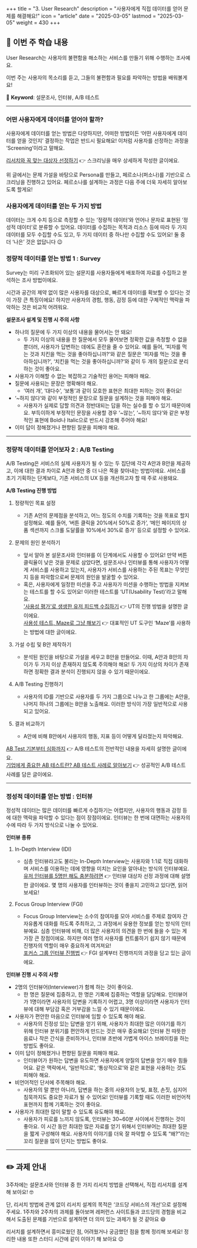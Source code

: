 +++
title = "3. User Research"
description = "사용자에게 직접 데이터를 얻어 문제를 해결해요!"
icon = "article"
date = "2025-03-05"
lastmod = "2025-03-05"
weight = 430 
+++

## **📑 이번 주 학습 내용**

User Research는 사용자의 불편함을 해소하는 서비스를 만들기 위해 수행하는 조사예요.   

이번 주는 사용자의 목소리를 듣고, 그들의 불편함과 필요를 파악하는 방법을 배워볼게요!   

💫 **Keyword**: 설문조사, 인터뷰, A/B 테스트

---

### 어떤 사용자에게 데이터를 얻어야 할까?

사용자에게 데이터를 얻는 방법은 다양하지만, 어떠한 방법이든 ‘어떤 사용자에게 데이터를 얻을 것인지’ 결정하는 작업은 반드시 필요해요! 이처럼 사용자를 선정하는 과정을 ‘Screening’이라고 말해요.   

[리서치와 꼭 맞는 대상자 선정하기](https://blog.naver.com/uiux_lab/222802018947) 👉 스크리닝을 매우 상세하게 작성한 글이에요.   

위 글에서는 문제 가설을 바탕으로 Persona를 만들고, 페르소나(퍼소나)를 기반으로 스크리닝을 진행하고 있어요. 페르소나를 설계하는 과정은 다음 주에 더욱 자세히 알아보도록 할게요!   

### 사용자에게 데이터를 얻는 두 가지 방법

데이터는 크게 수치 등으로 측정할 수 있는 ‘정량적 데이터’와 언어나 문자로 표현된 ‘정성적 데이터’로 분류할 수 있어요. 데이터를 수집하는 목적과 리소스 등에 따라 두 가지 데이터를 모두 수집할 수도 있고, 두 가지 데이터 중 하나만 수집할 수도 있어요! 둘 중 더 ‘나은’ 것은 없답니다 😉   

### 정량적 데이터를 얻는 방법 1 : Survey

Survey는 미리 구조화되어 있는 설문지를 사용자들에게 배포하여 자료를 수집하고 분석하는 조사 방법이에요.   

시간과 공간의 제약 없이 많은 사용자를 대상으로, 빠르게 데이터를 확보할 수 있다는 것이 가장 큰 특징이에요! 하지만 사용자의 경험, 행동, 감정 등에 대한 구체적인 맥락을 파악하는 것은 비교적 어려워요.   

**설문조사 설계 및 진행 시 주의 사항**   

- 하나의 질문에 두 가지 이상의 내용을 물어서는 안 돼요!
    - 두 가지 이상의 내용을 한 질문에서 모두 물어보면 정확한 값을 측정할 수 없을 뿐더러, 사용자가 답변하는 데에도 혼란을 줄 수 있어요. 예를 들어, ‘피자를 먹는 것과 치킨을 먹는 것을 좋아하십니까?’와 같은 질문은 ‘피자를 먹는 것을 좋아하십니까?’, ‘치킨을 먹는 것을 좋아하십니까?’와 같이 두 개의 질문으로 분리하는 것이 좋아요.
- 사용자가 이해할 수 없는 복잡하고 기술적인 용어는 피해야 해요.
- 질문에 사용되는 문장은 명확해야 해요.
    - ‘여러 개’, ‘대다수’, ‘보통’과 같이 모호한 표현은 최대한 피하는 것이 좋아요!
- ‘~하지 않다’와 같이 부정적인 문장으로 질문을 설계하는 것을 피해야 해요.
    - 사용자가 실제로 답할 의견과 정반대되는 답을 하는 실수를 할 수 있기 때문이에요. 부득이하게 부정적인 문장을 사용할 경우 ‘~않는’, ‘~하지 않다’와 같은 부정적인 표현에 Bold나 Italic으로 반드시 강조해 주어야 해요!
- 이미 답이 정해졌거나 편향된 질문을 피해야 해요.

---

### 정량적 데이터를 얻어보자 2 : A/B Testing   

A/B Testing은 서비스의 실제 사용자가 될 수 있는 두 집단에 각각 A안과 B안을 제공하고, 이에 대한 결과 차이로 A안과 B안 중 더 나은 쪽을 찾아내는 방법이에요. 서비스를 초기 기획하는 단계보다, 기존 서비스의 UX 등을 개선하고자 할 때 주로 사용돼요.   

**A/B Testing 진행 방법**    

1. 정량적인 목표 설정
    - 기존 A안의 문제점을 분석하고, 어느 정도의 수치를 기록하는 것을 목표로 할지 설정해요. 예를 들어, ‘버튼 클릭을 20%에서 50%로 증가’, ‘메인 페이지의 상품 섹션까지 스크롤 도달률을 10%에서 30%로 증가’ 등으로 설정할 수 있어요.
2. 문제의 원인 분석하기
    - 앞서 알아 본 설문조사와 인터뷰를 이 단계에서도 사용할 수 있어요! 만약 버튼 클릭율이 낮은 것을 문제로 삼았다면, 설문조사나 인터뷰를 통해 사용자가 어떻게 서비스를 사용하고 있는지, 사용자가 서비스를 사용하는 주된 목표는 무엇인지 등을 파악함으로써 문제의 원인을 발굴할 수 있어요.
    - 혹은, 사용자에게 일정한 미션을 주고 사용자가 미션을 수행하는 방법을 지켜보는 테스트를 할 수도 있어요! 이러한 테스트를 ‘UT(Usability Test)’라고 말해요.   
      ['사용성 평가'로 생생한 유저 피드백 수집하기](https://yozm.wishket.com/magazine/detail/2044/) 👉 UT의 진행 방법을 설명한 글이에요.   
      [사용성 테스트, Maze로 그냥 해보기](https://yozm.wishket.com/magazine/detail/1465/) 👉 대표적인 UT 도구인 ‘Maze’를 사용하는 방법에 대한 글이에요.
    
3. 가설 수립 및 B안 제작하기
    - 분석된 원인을 바탕으로 가설을 세우고 B안을 만들어요. 이때, A안과 B안의 차이가 두 가지 이상 존재하지 않도록 주의해야 해요! 두 가지 이상의 차이가 존재하면 정확한 결과 분석이 진행되지 않을 수 있기 때문이에요.
4. A/B Testing 진행하기
    - 사용자의 ID를 기반으로 사용자를 두 가지 그룹으로 나누고 한 그룹에는 A안을, 나머지 하나의 그룹에는 B안을 노출해요. 이러한 방식이 가장 일반적으로 사용되고 있어요.
5. 결과 비교하기
    - A안에 비해 B안에서 사용자의 행동, 지표 등이 어떻게 달라졌는지 파악해요.

[AB Test 기본부터 심화까지](https://brunch.co.kr/@digitalnative/19) 👉 A/B 테스트의 전반적인 내용을 자세히 설명한 글이에요.   
[기업에게 중요한 AB 테스트란? AB 테스트 사례로 알아보기](https://elice.io/ko/newsroom/abtest) 👉 성공적인 A/B 테스트 사례를 담은 글이에요.   

---

### 정성적 데이터를 얻는 방법 : 인터뷰

정성적 데이터는 많은 데이터를 빠르게 수집하기는 어렵지만, 사용자의 행동과 감정 등에 대한 맥락을 파악할 수 있다는 점이 장점이에요. 인터뷰는 한 번에 대면하는 사용자의 수에 따라 두 가지 방식으로 나눌 수 있어요.   

**인터뷰 종류**   

1. In-Depth Interview (IDI)
   - 심층 인터뷰라고도 불리는 In-Depth Interview는 사용자와 1:1로 직접 대화하며 서비스를 이용하는 데에 영향을 미치는 요인을 알아내는 방식의 인터뷰예요.   
     [유저 인터뷰를 5명만 해도 충분하려면](https://brunch.co.kr/@hsso/13) 👉 인터뷰 대상자 선정 과정에 대해 설명한 글이에요. 몇 명의 사용자를 인터뷰하는 것이 좋을지 고민하고 있다면, 읽어보세요!

2. Focus Group Interview (FGI)
   - Focus Group Interview는 소수의 참여자를 모아 서비스를 주제로 참여자 간 자유롭게 대화를 하도록 주최하고, 그 과정에서 유용한 정보를 얻는 방식의 인터뷰예요. 심층 인터뷰에 비해, 더 많은 사용자의 의견을 한 번에 들을 수 있는 게 가장 큰 장점이에요. 하지만 여러 명의 사용자를 컨트롤하기 쉽지 않기 때문에 진행자의 역할이 매우 중요하게 여겨져요!   
     [포커스 그룹 인터뷰 진행법](https://brunch.co.kr/@sweetsavasana/41) 👉 FGI 설계부터 진행까지의 과정을 담고 있는 글이에요.

**인터뷰 진행 시 주의 사항**   

- 2명의 인터뷰어(Interviewer)가 함께 하는 것이 좋아요.
    - 한 명은 질문에 집중하고, 한 명은 기록에 집중하는 역할을 담당해요. 인터뷰어가 1명이라면 사용자의 답변을 기록하기 어렵고, 3명 이상이라면 사용자가 인터뷰에 대해 부담감 혹은 거부감을 느낄 수 있기 때문이에요.
- 사용자가 편안한 마음으로 인터뷰에 임할 수 있도록 해야 해요.
    - 사용자의 진정성 있는 답변을 얻기 위해, 사용자가 최대한 많은 이야기를 하기 위해 인터뷰 분위기를 편안하게 만드는 것은 매우 중요해요! 인터뷰 전 따뜻한 음료나 작은 간식을 준비하거나, 인터뷰 초반에 가볍게 아이스 브레이킹을 하는 방법도 좋아요.
- 이미 답이 정해졌거나 편향된 질문을 피해야 해요.
    - 인터뷰어가 원하는 답변을 유도하면 사용자에게 양질의 답변을 얻기 매우 힘들어요. 같은 맥락에서, ‘일반적으로’, ‘통상적으로’와 같은 표현을 사용하는 것도 피해야 해요.
- 비언어적인 단서에 주목해야 해요.
    - 사용자의 말 뿐만 아니라, 답변을 하는 중의 사용자의 눈빛, 표정, 손짓, 심지어 침묵까지도 중요한 자료가 될 수 있어요! 인터뷰를 기록할 때도 이러한 비언어적 표현까지 함께 기록하는 것이 좋아요.
- 사용자가 최대한 많이 말할 수 있도록 유도해야 해요.
    - 사용자가 피로를 느끼지 않도록, 인터뷰는 30~60분 사이에서 진행하는 것이 좋아요. 이 시간 동안 최대한 많은 자료를 얻기 위해서 인터뷰어는 최대한 질문을 짧게 구성해야 해요. 사용자의 이야기를 더욱 잘 파악할 수 있도록 “왜?”라는 꼬리 질문을 많이 던지는 방법도 좋아요.

---

## **✏️ 과제 안내**

3주차에는 설문조사와 인터뷰 중 한 가지 리서치 방법을 선택해서, 직접 리서치를 설계해 보아요! 🤓   

단, 리서치 방법에 관계 없이 리서치 설계의 목적은 ‘코드당 서비스의 개선’으로 설정해 주세요. 1주차와 2주차의 과제를 돌아보며 레퍼런스 사이트들과 코드당의 경험을 비교해서 도출된 문제를 기반으로 설계하면 더 의미 있는 과제가 될 것 같아요 😄   

리서치를 설계하면서 흥미로웠던 점, 어려웠거나 궁금했던 점을 함께 정리해 보세요! 정리한 내용 또한 스터디 시간에 같이 이야기 해 보아요 😉

